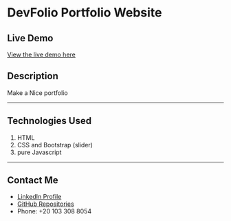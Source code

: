 # DevFolio Portfolio  Website

## Live Demo
[View the live demo here](https://mohamed99-ahmed.github.io/DevFolio/)

## Description
Make a Nice portfolio 
___

## Technologies Used
1. HTML
2. CSS and Bootstrap (slider)
3.  pure Javascript
   
___
## Contact Me
- [LinkedIn Profile](https://www.linkedin.com/feed/)
- [GitHub Repositories](https://github.com/Mohamed99-Ahmed?tab=repositories)
- Phone: +20 103 308 8054



